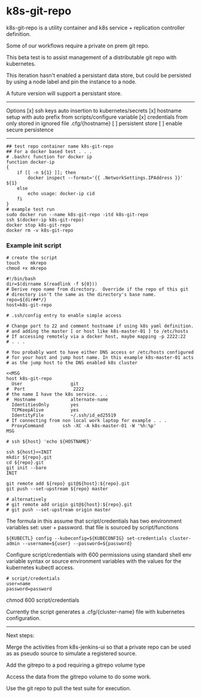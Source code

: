 # k8s-git-repo

k8s-git-repo is a utility container and k8s service + replication
controller definition.

Some of our workflows require a private on prem git repo.

This beta test is to assist management of a distributable git repo
with kubernetes.

This iteration hasn't enabled a persistant data store, but could be
persisted by using a node label and pin the instance to a node.

A future version will support a persistant store.

---
Options
[x] ssh keys auto insertion to kubernetes/secrets
[x] hostname setup with auto prefix from scripts/configure variable
[x] credentials from only stored in ignored file .cfg/{hostname}
[ ] persistent store
[ ] enable secure persistence

---

```
## test repo container name k8s-git-repo
## For a docker based test . . .
# .bashrc function for docker ip
function docker-ip
{
    if [[ -n ${1} ]]; then
        docker inspect --format='{{ .NetworkSettings.IPAddress }}' ${1}
    else
        echo usage: docker-ip cid
    fi
}
# example test run
sudo docker run --name k8s-git-repo -itd k8s-git-repo
ssh $(docker-ip k8s-git-repo)
docker stop k8s-git-repo
docker rm -v k8s-git-repo
```

### Example init script


```
# create the script 
touch    mkrepo
chmod +x mkrepo
```

```
#!/bin/bash
dir=$(dirname $(readlink -f ${0}))
# Derive repo name from directory.  Override if the repo of this git
# directory isn't the same as the directory's base name.
repo=${dir##*/}
host=k8s-git-repo

# .ssh/config entry to enable simple access

# Change port to 22 and comment hostname if using k8s yaml definition.
# and adding the master [ or host like k8s-master-01 ] to /etc/hosts
# If accessing remotely via a docker host, maybe mapping -p 2222:22
# . . .

# You probably want to have either DNS access or /etc/hosts configured
# for your host and jump host name. In this example k8s-master-01 acts
# as the jump host to the DNS enabled k8s cluster

<<MSG
host k8s-git-repo
  User                  git
#  Port                  2222
# the name I have the k8s service. . .
#  Hostname             alternate-name
  IdentitiesOnly        yes
  TCPKeepAlive          yes
  IdentityFile          ~/.ssh/id_ed25519
# If connecting from non local work laptop for example . . .
  ProxyCommand       ssh -XC -A k8s-master-01 -W '%h:%p'
MSG

# ssh ${host} 'echo ${HOSTNAME}'

ssh ${host}<<INIT
mkdir ${repo}.git
cd ${repo}.git
git init --bare
INIT

git remote add ${repo} git@${host}:${repo}.git
git push --set-upstream ${repo} master

# alternatively 
# git remote add origin git@${host}:${repo}.git
# git push --set-upstream origin master
```

The formula in this assume that script/credentials has two environment
variables set: user + password. that file is sourced by script/functions

    ${KUBECTL} config --kubeconfig=${KUBECONFIG} set-credentials cluster-admin --username=${user} --password=${password}

Configure script/credentials with 600 permissions using standard shell
env variable syntax or source environment variables with the values
for the kubernetes kubectl access.

```
# script/credentials
user=name
password=password
```

chmod 600 script/credentials

Currently the script generates a .cfg/{cluster-name} file with
kubernetes configuration.

---

Next steps:

Merge the activities from k8s-jenkins-ui so that a private repo can be
used as as pseudo source to simulate a registered source.

Add the gitrepo to a pod requiring a gitrepo volume type

Access the data from the gitrepo volume to do some work.

Use the git repo to pull the test suite for execution.
